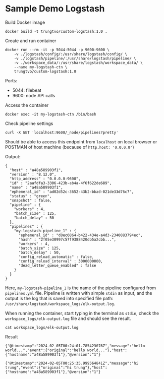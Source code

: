 # Sample Demo Logstash

Build Docker image

```
docker build -t trungtvo/custom-logstash:1.0 .
```

Create and run container

```
docker run --rm -it -p 5044:5044 -p 9600:9600 \
    -v ./logstash/config/:/usr/share/logstash/config/ \
    -v ./logstash/pipeline/:/usr/share/logstash/pipeline/ \
    -v ./workspace_data/:/usr/share/logstash/workspace_data/ \
    --name my-logstash-ctn \
    trungtvo/custom-logstash:1.0
```

Ports:

- 5044: filebeat
- 9600: node API calls

Access the container

```
docker exec -it my-logstash-ctn /bin/bash
```

Check pipeline settings

```
curl -X GET 'localhost:9600/_node/pipelines?pretty'
```

Should be able to access this endpoint from `localhost` on local browser or POSTMAN of host machine (because of `http.host: '0.0.0.0'`)

Output:

```
{
  "host" : "a48a589903f1",
  "version" : "8.12.0",
  "http_address" : "0.0.0.0:9600",
  "id" : "2aafdfa3-3306-423b-ab4a-4f6f622de689",
  "name" : "a48a589903f1",
  "ephemeral_id" : "ad02d52c-3652-43b2-bbad-021de33d76c7",
  "status" : "green",
  "snapshot" : false,
  "pipeline" : {
    "workers" : 4,
    "batch_size" : 125,
    "batch_delay" : 50
  },
  "pipelines" : {
    "my-logstash-pipeline_1" : {
      "ephemeral_id" : "d0ec6064-b422-434e-a4d3-2340083794ec",
      "hash" : "2f05e30997c57f9388420db5a2cbb...",
      "workers" : 4,
      "batch_size" : 125,
      "batch_delay" : 50,
      "config_reload_automatic" : false,
      "config_reload_interval" : 3000000000,
      "dead_letter_queue_enabled" : false
    }
  }
}
```

Here, `my-logstash-pipeline_1` is the name of the pipeline configured from `pipelines.yml` file. Pipeline is written with simple `stdin` as input, and the output is the log that is saved into specified file path: `/usr/share/logstash/workspace_logs/elk-output.log`.

When running the container, start typing in the terminal as `stdin`, check the `workspace_logs/elk-output.log` file and should see the result.

```
cat workspace_logs/elk-output.log
```

Result

```
{"@timestamp":"2024-02-05T00:24:01.785423076Z","message":"hello world...","event":{"original":"hello world..."},"host":{"hostname":"a48a589903f1"},"@version":"1"}

{"@timestamp":"2024-02-05T00:25:35.999564841Z","message":"hi trung","event":{"original":"hi trung"},"host":{"hostname":"a48a589903f1"},"@version":"1"}
```
